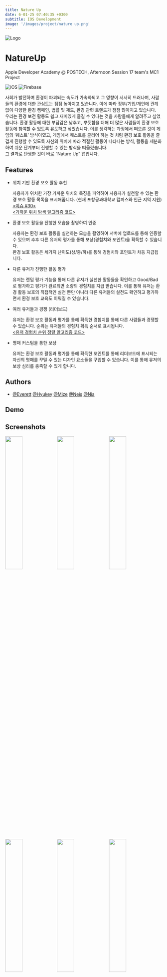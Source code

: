 ```yaml
---
title: Nature Up
date: 6-01-25 07:40:35 +0300
subtitle: IOS Development
image: '/images/project/nature up.png'
---
```


![Logo](https://user-images.githubusercontent.com/56063805/163673337-eb892f0a-34b1-48a0-810c-bdeb79decd60.jpeg)

# NatureUp
Apple Developer Academy @ POSTECH, Afternoon Session 17 team's MC1 Project

![iOS](https://img.shields.io/badge/Swift-iOS-51a9e8?logo=Swift)
![Firebase](https://img.shields.io/badge/with-Firebase-FFCC00?logo=Firebase)

사회가 발전하며 환경이 파괴되는 속도가 가속화되고 그 영향이 서서히 드러나며, 사람들의 환경에 대한 관심도는 점점 높아지고 있습니다. 이에 따라 정부/기업/개인에 관계없이 다양한 환경 켐페인, 법률 및 제도, 환경 관련 트렌드가 점점 많아지고 있습니다.<br>
우리는 환경 보전 활동도 쉽고 재미있게 즐길 수 있다는 것을 사람들에게 알려주고 싶었습니다. 환경 활동에 대한 부담감은 낮추고, 뿌듯함을 더해 더 많은 사람들이 환경 보호 활동에 참여할 수 있도록 유도하고 싶었습니다. 이를 생각하는 과정에서 떠오른 것이 게임의 ‘퀘스트’ 방식이였고, 게임에서 퀘스트를 클리어 하는 것 처럼 환경 보호 활동을 즐겁게 진행할 수 있도록 자신의 위치에 따라 적절한 활동이 나타나는 방식, 활동을 세분화하여 쉬운 단계부터 진행할 수 있는 방식을 떠올렸습니다.<br>
그 결과로 탄생한 것이 바로 “Nature Up” 앱입니다.

## Features
- 위치 기반 환경 보호 활동 추천

    사용자가 위치한 가장 가까운 위치의 특징을 파악하여 사용자가 실천할 수 있는 환경 보호 활동 목록을 표시해줍니다. (현재 포항공과대학교 캠퍼스와 인근 지역 지원) <br>
    [<이슈 #30>](https://github.com/DeveloperAcademy-POSTECH/NatureUp/issues/30)<br>
    [<가까운 위치 탐색 알고리즘 코드>](https://github.com/DeveloperAcademy-POSTECH/NatureUp/blob/main/NatureUp/Views/Home/HomeView.swift#L17-L43)

- 환경 보호 활동을 진행한 모습을 촬영하여 인증

    사용자는 환경 보호 활동을 실천하는 모습을 촬영하여 서버에 업로드를 통해 인증할 수 있으며 추후 다른 유저의 평가를 통해 보상(경험치와 포인트)을 획득할 수 있습니다.<br>
    환경 보호 활동은 세가지 난이도(상/중/하)를 통해 경험치와 포인트가 차등 지급됩니다.  

- 다른 유저가 진행한 활동 평가

    유저는 랜덤 평가 기능을 통해 다른 유저가 실천한 활동들을 확인하고 Good/Bad 로 평가하고 평가가 완료되면 소량의 경험치를 지급 받습니다. 이를 통해 유저는 환경 활동 보호의 직접적인 실천 뿐만 아니라 다른 유저들의 실천도 확인하고 평가하면서 환경 보호 교육도 이뤄질 수 있습니다.   

- 여러 유저들과 경쟁 (리더보드)

    유저는 환경 보호 활동과 평가를 통해 획득한 경험치를 통해 다른 사람들과 경쟁할 수 있습니다. 순위는 유저들의 경험치 획득 순서로 표시됩니다.<br>
    [<유저 경험치 순위 정렬 알고리즘 코드>](https://github.com/DeveloperAcademy-POSTECH/NatureUp/blob/main/NatureUp/ViewModels/UserViewModel.swift#L39-L75) 

- 명패 커스텀을 통한 보상

    유저는 환경 보호 활동과 평가를 통해 획득한 포인트를 통해 리더보드에 표시되는 자신의 명패를 꾸밀 수 있는 디자인 요소들을 구입할 수 있습니다. 이를 통해 유저의 보상 심리를 충족할 수 있게 합니다.

## Authors
- [@Everett](https://github.com/Shin-jun) [@Hyukey](https://github.com/devluce) [@Mize](https://github.com/DevMizeKR) [@Neis](https://github.com/JungYunseong) [@Nia](https://github.com/pig1606)

##  Demo

## Screenshots
<img src="https://user-images.githubusercontent.com/56063805/163396348-1fee02bd-95bd-4f44-b4f7-2128c93309fd.png" width="33%"><img src="https://user-images.githubusercontent.com/56063805/163396371-c5149568-68f8-4679-84aa-db25205fcec8.png" width="33%"><img src="https://user-images.githubusercontent.com/56063805/163396391-02dab55c-53a4-482a-b782-7a94cc807ad1.png" width="33%">
<img src="https://user-images.githubusercontent.com/56063805/163396427-7bb34983-a479-4389-a387-e44de84ef6b8.png" width="33%"><img src="https://user-images.githubusercontent.com/56063805/163396455-c94d2fc0-601b-4e55-af98-7b8b894112d0.png" width="33%"><img src="https://user-images.githubusercontent.com/56063805/163396468-e6e3c233-dde0-4689-98dd-c8d37e5d2e64.png" width="33%">
<img src="https://user-images.githubusercontent.com/56063805/163396505-07c25056-a8cf-4918-80b9-a6e945d8aa4e.png" width="33%"><img src="https://user-images.githubusercontent.com/56063805/163396548-9b177739-5f7c-4644-a5ee-9fd685d959bf.png" width="33%"><img src="https://user-images.githubusercontent.com/56063805/163396576-a56f28af-c639-4837-9658-39deaf8f6f99.png" width="33%">
<img src="https://user-images.githubusercontent.com/56063805/163396613-96864f99-5df1-4b3c-ac19-c624d255767c.png" width="33%"><img src="https://user-images.githubusercontent.com/56063805/163396688-02941c0e-91bb-4f0d-a63b-a93011dd59d9.png" width="33%"><img src="https://user-images.githubusercontent.com/56063805/163396803-951efc2b-206b-4d49-97b0-b6de509f1a9a.png" width="33%">
<img src="https://user-images.githubusercontent.com/56063805/163396957-9fa7bea7-e6ba-4f3c-87a5-b145aa80e581.png" width="33%"><img src="https://user-images.githubusercontent.com/56063805/163396853-ac9b3643-4bf7-471a-a9cb-9a6e106bc6d9.png" width="33%"><img src="https://user-images.githubusercontent.com/56063805/163397016-50bbd6b4-3eef-4c71-a07e-3ea53a984ae8.png" width="33%">
<img src="https://user-images.githubusercontent.com/56063805/163397028-3bcdaaf4-5989-422d-b145-d4180f9ebdb2.png" width="33%"><img src="https://user-images.githubusercontent.com/56063805/163397048-62b034f7-6a4d-46b4-9d2d-c3ccd6d85839.png" width="33%"><img src="https://user-images.githubusercontent.com/56063805/163397064-a9f4f336-f1cb-42d1-a1ad-03d67251d183.png" width="33%">

## Skills & Tech Stack
- SwiftUI
- MapKit
- Firebase Firestore
- [SwiftUIPullToRefresh](https://github.com/globulus/swiftui-pull-to-refresh) (package - MIT License)

## License
[MIT](https://choosealicense.com/licenses/mit/)
